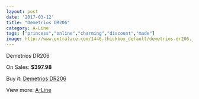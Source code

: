 ```yaml
---
layout: post
date: '2017-03-12'
title: "Demetrios DR206"
category: A-Line
tags: ["princess","online","charming","discount","made"]
image: http://www.extralace.com/1446-thickbox_default/demetrios-dr206.jpg
---
```

Demetrios DR206

On Sales: **$397.98**
<a href="https://www.extralace.com/a-line/683-demetrios-dr206.html"><amp-img layout="responsive" width="600" height="600" src="//www.extralace.com/1446-thickbox_default/demetrios-dr206.jpg" alt="Demetrios DR206 0" /></a>
<a href="https://www.extralace.com/a-line/683-demetrios-dr206.html"><amp-img layout="responsive" width="600" height="600" src="//www.extralace.com/1447-thickbox_default/demetrios-dr206.jpg" alt="Demetrios DR206 1" /></a>
<a href="https://www.extralace.com/a-line/683-demetrios-dr206.html"><amp-img layout="responsive" width="600" height="600" src="//www.extralace.com/1448-thickbox_default/demetrios-dr206.jpg" alt="Demetrios DR206 2" /></a>

Buy it: [Demetrios DR206](https://www.extralace.com/a-line/683-demetrios-dr206.html "Demetrios DR206")

View more: [A-Line](https://www.extralace.com/2-a-line "A-Line")